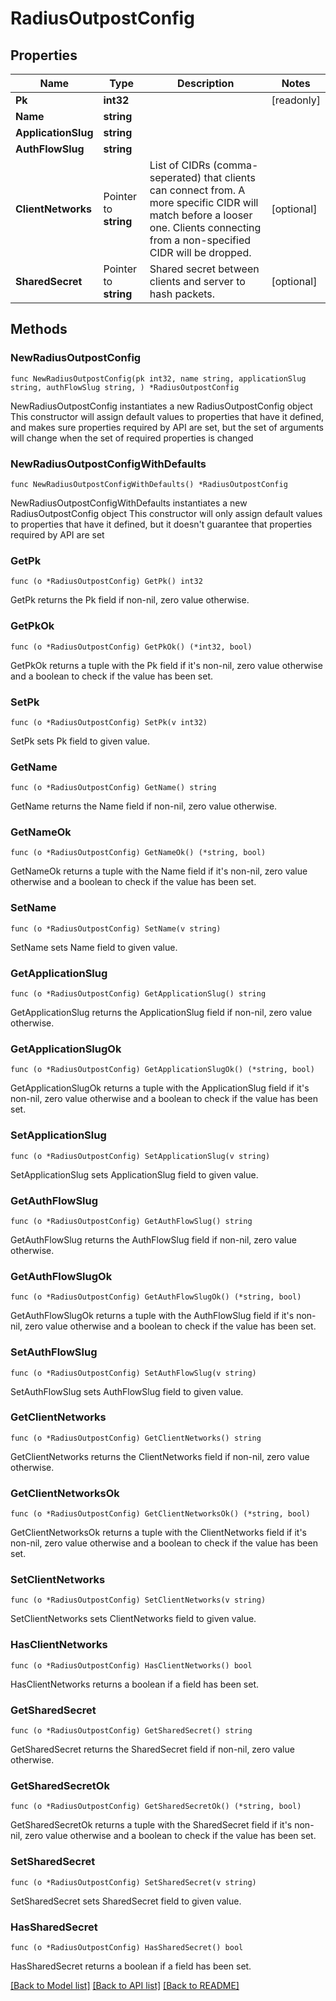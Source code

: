 # RadiusOutpostConfig

## Properties

Name | Type | Description | Notes
------------ | ------------- | ------------- | -------------
**Pk** | **int32** |  | [readonly] 
**Name** | **string** |  | 
**ApplicationSlug** | **string** |  | 
**AuthFlowSlug** | **string** |  | 
**ClientNetworks** | Pointer to **string** | List of CIDRs (comma-seperated) that clients can connect from. A more specific CIDR will match before a looser one. Clients connecting from a non-specified CIDR will be dropped. | [optional] 
**SharedSecret** | Pointer to **string** | Shared secret between clients and server to hash packets. | [optional] 

## Methods

### NewRadiusOutpostConfig

`func NewRadiusOutpostConfig(pk int32, name string, applicationSlug string, authFlowSlug string, ) *RadiusOutpostConfig`

NewRadiusOutpostConfig instantiates a new RadiusOutpostConfig object
This constructor will assign default values to properties that have it defined,
and makes sure properties required by API are set, but the set of arguments
will change when the set of required properties is changed

### NewRadiusOutpostConfigWithDefaults

`func NewRadiusOutpostConfigWithDefaults() *RadiusOutpostConfig`

NewRadiusOutpostConfigWithDefaults instantiates a new RadiusOutpostConfig object
This constructor will only assign default values to properties that have it defined,
but it doesn't guarantee that properties required by API are set

### GetPk

`func (o *RadiusOutpostConfig) GetPk() int32`

GetPk returns the Pk field if non-nil, zero value otherwise.

### GetPkOk

`func (o *RadiusOutpostConfig) GetPkOk() (*int32, bool)`

GetPkOk returns a tuple with the Pk field if it's non-nil, zero value otherwise
and a boolean to check if the value has been set.

### SetPk

`func (o *RadiusOutpostConfig) SetPk(v int32)`

SetPk sets Pk field to given value.


### GetName

`func (o *RadiusOutpostConfig) GetName() string`

GetName returns the Name field if non-nil, zero value otherwise.

### GetNameOk

`func (o *RadiusOutpostConfig) GetNameOk() (*string, bool)`

GetNameOk returns a tuple with the Name field if it's non-nil, zero value otherwise
and a boolean to check if the value has been set.

### SetName

`func (o *RadiusOutpostConfig) SetName(v string)`

SetName sets Name field to given value.


### GetApplicationSlug

`func (o *RadiusOutpostConfig) GetApplicationSlug() string`

GetApplicationSlug returns the ApplicationSlug field if non-nil, zero value otherwise.

### GetApplicationSlugOk

`func (o *RadiusOutpostConfig) GetApplicationSlugOk() (*string, bool)`

GetApplicationSlugOk returns a tuple with the ApplicationSlug field if it's non-nil, zero value otherwise
and a boolean to check if the value has been set.

### SetApplicationSlug

`func (o *RadiusOutpostConfig) SetApplicationSlug(v string)`

SetApplicationSlug sets ApplicationSlug field to given value.


### GetAuthFlowSlug

`func (o *RadiusOutpostConfig) GetAuthFlowSlug() string`

GetAuthFlowSlug returns the AuthFlowSlug field if non-nil, zero value otherwise.

### GetAuthFlowSlugOk

`func (o *RadiusOutpostConfig) GetAuthFlowSlugOk() (*string, bool)`

GetAuthFlowSlugOk returns a tuple with the AuthFlowSlug field if it's non-nil, zero value otherwise
and a boolean to check if the value has been set.

### SetAuthFlowSlug

`func (o *RadiusOutpostConfig) SetAuthFlowSlug(v string)`

SetAuthFlowSlug sets AuthFlowSlug field to given value.


### GetClientNetworks

`func (o *RadiusOutpostConfig) GetClientNetworks() string`

GetClientNetworks returns the ClientNetworks field if non-nil, zero value otherwise.

### GetClientNetworksOk

`func (o *RadiusOutpostConfig) GetClientNetworksOk() (*string, bool)`

GetClientNetworksOk returns a tuple with the ClientNetworks field if it's non-nil, zero value otherwise
and a boolean to check if the value has been set.

### SetClientNetworks

`func (o *RadiusOutpostConfig) SetClientNetworks(v string)`

SetClientNetworks sets ClientNetworks field to given value.

### HasClientNetworks

`func (o *RadiusOutpostConfig) HasClientNetworks() bool`

HasClientNetworks returns a boolean if a field has been set.

### GetSharedSecret

`func (o *RadiusOutpostConfig) GetSharedSecret() string`

GetSharedSecret returns the SharedSecret field if non-nil, zero value otherwise.

### GetSharedSecretOk

`func (o *RadiusOutpostConfig) GetSharedSecretOk() (*string, bool)`

GetSharedSecretOk returns a tuple with the SharedSecret field if it's non-nil, zero value otherwise
and a boolean to check if the value has been set.

### SetSharedSecret

`func (o *RadiusOutpostConfig) SetSharedSecret(v string)`

SetSharedSecret sets SharedSecret field to given value.

### HasSharedSecret

`func (o *RadiusOutpostConfig) HasSharedSecret() bool`

HasSharedSecret returns a boolean if a field has been set.


[[Back to Model list]](../README.md#documentation-for-models) [[Back to API list]](../README.md#documentation-for-api-endpoints) [[Back to README]](../README.md)


